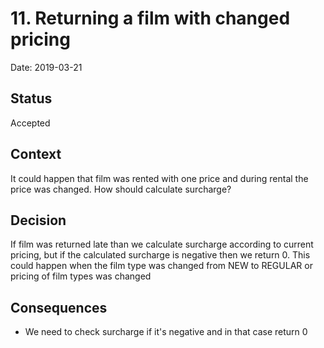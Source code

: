 # 11. Returning a film with changed pricing

Date: 2019-03-21

## Status

Accepted

## Context

It could happen that film was rented with one price and during rental the price was changed. How should calculate surcharge?

## Decision

If film was returned late than we calculate surcharge according to current pricing, but if the calculated surcharge is negative then we return 0. 
This could happen when the film type was changed from NEW to REGULAR or pricing of film types was changed

## Consequences

- We need to check surcharge if it's negative and in that case return 0




